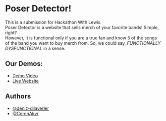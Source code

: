 # Poser Detector!

This is a submission for Hackathon With Lewis. <br/>
Poser Detector is a website that sells merch of your favorite bands! Simple, right? <br/> However, it is functional only if you are a true fan and know 5 of the songs of the band you want to buy merch from.
So, we could say, <i>FUNCTIONALLY DYSFUNCTIONAL</i> in a sense.

## Our Demos:
* [Demo Video](https://drive.google.com/file/d/1NUPxYcqsStlkZ3xK1jXp5RUc6pkmirRb/view?usp=sharing)
* [Live Website](https://aquamarine-meerkat-1ee492.netlify.app/)

## Authors
* [@deniz-dilaverler](https://github.com/deniz-dilaverler)
* [@CerenAkyr](https://github.com/CerenAkyr)
